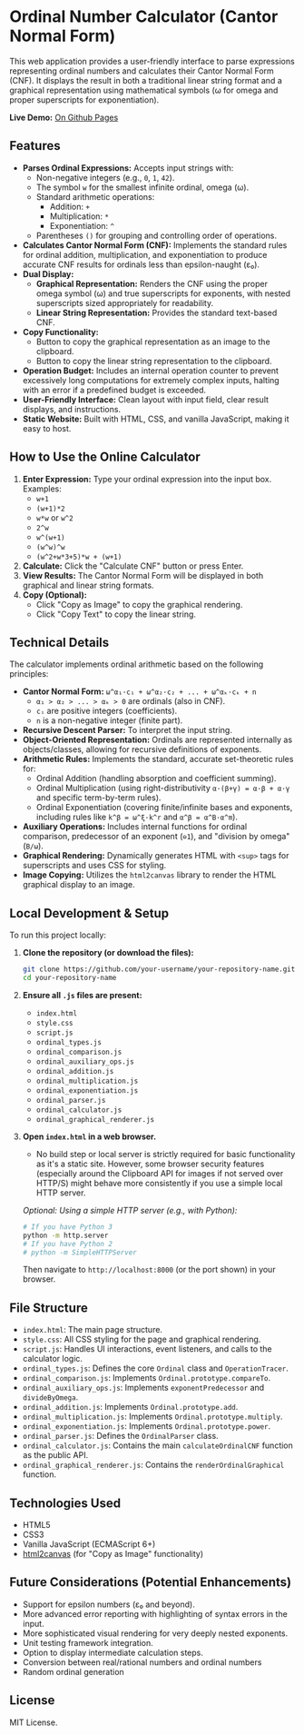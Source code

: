 # Ordinal Number Calculator (Cantor Normal Form)

This web application provides a user-friendly interface to parse expressions representing ordinal numbers and calculates their Cantor Normal Form (CNF). It displays the result in both a traditional linear string format and a graphical representation using mathematical symbols (ω for omega and proper superscripts for exponentiation).

**Live Demo:** [On Github Pages](https://menirosenfeld.github.io/TransfiniteOrdinalCalculator/)

## Features

*   **Parses Ordinal Expressions:** Accepts input strings with:
    *   Non-negative integers (e.g., `0`, `1`, `42`).
    *   The symbol `w` for the smallest infinite ordinal, omega (ω).
    *   Standard arithmetic operations:
        *   Addition: `+`
        *   Multiplication: `*`
        *   Exponentiation: `^`
    *   Parentheses `()` for grouping and controlling order of operations.
*   **Calculates Cantor Normal Form (CNF):** Implements the standard rules for ordinal addition, multiplication, and exponentiation to produce accurate CNF results for ordinals less than epsilon-naught (ε₀).
*   **Dual Display:**
    *   **Graphical Representation:** Renders the CNF using the proper omega symbol (ω) and true superscripts for exponents, with nested superscripts sized appropriately for readability.
    *   **Linear String Representation:** Provides the standard text-based CNF.
*   **Copy Functionality:**
    *   Button to copy the graphical representation as an image to the clipboard.
    *   Button to copy the linear string representation to the clipboard.
*   **Operation Budget:** Includes an internal operation counter to prevent excessively long computations for extremely complex inputs, halting with an error if a predefined budget is exceeded.
*   **User-Friendly Interface:** Clean layout with input field, clear result displays, and instructions.
*   **Static Website:** Built with HTML, CSS, and vanilla JavaScript, making it easy to host.

## How to Use the Online Calculator

1.  **Enter Expression:** Type your ordinal expression into the input box. Examples:
    *   `w+1`
    *   `(w+1)*2`
    *   `w*w` or `w^2`
    *   `2^w`
    *   `w^(w+1)`
    *   `(w^w)^w`
    *   `(w^2+w*3+5)*w + (w+1)`
2.  **Calculate:** Click the "Calculate CNF" button or press Enter.
3.  **View Results:** The Cantor Normal Form will be displayed in both graphical and linear string formats.
4.  **Copy (Optional):**
    *   Click "Copy as Image" to copy the graphical rendering.
    *   Click "Copy Text" to copy the linear string.

## Technical Details

The calculator implements ordinal arithmetic based on the following principles:

*   **Cantor Normal Form:** `ω^α₁·c₁ + ω^α₂·c₂ + ... + ω^αₖ·cₖ + n`
    *   `α₁ > α₂ > ... > αₖ > 0` are ordinals (also in CNF).
    *   `cᵢ` are positive integers (coefficients).
    *   `n` is a non-negative integer (finite part).
*   **Recursive Descent Parser:** To interpret the input string.
*   **Object-Oriented Representation:** Ordinals are represented internally as objects/classes, allowing for recursive definitions of exponents.
*   **Arithmetic Rules:** Implements the standard, accurate set-theoretic rules for:
    *   Ordinal Addition (handling absorption and coefficient summing).
    *   Ordinal Multiplication (using right-distributivity `α·(β+γ) = α·β + α·γ` and specific term-by-term rules).
    *   Ordinal Exponentiation (covering finite/infinite bases and exponents, including rules like `k^β = ω^ξ·k^r` and `α^β = α^B·α^m`).
*   **Auxiliary Operations:** Includes internal functions for ordinal comparison, predecessor of an exponent (`⊖1`), and "division by omega" (`B/ω`).
*   **Graphical Rendering:** Dynamically generates HTML with `<sup>` tags for superscripts and uses CSS for styling.
*   **Image Copying:** Utilizes the `html2canvas` library to render the HTML graphical display to an image.

## Local Development & Setup

To run this project locally:

1.  **Clone the repository (or download the files):**
    ```bash
    git clone https://github.com/your-username/your-repository-name.git
    cd your-repository-name
    ```
2.  **Ensure all `.js` files are present:**
    *   `index.html`
    *   `style.css`
    *   `script.js`
    *   `ordinal_types.js`
    *   `ordinal_comparison.js`
    *   `ordinal_auxiliary_ops.js`
    *   `ordinal_addition.js`
    *   `ordinal_multiplication.js`
    *   `ordinal_exponentiation.js`
    *   `ordinal_parser.js`
    *   `ordinal_calculator.js`
    *   `ordinal_graphical_renderer.js`
3.  **Open `index.html` in a web browser.**
    *   No build step or local server is strictly required for basic functionality as it's a static site. However, some browser security features (especially around the Clipboard API for images if not served over HTTP/S) might behave more consistently if you use a simple local HTTP server.

    *Optional: Using a simple HTTP server (e.g., with Python):*
    ```bash
    # If you have Python 3
    python -m http.server
    # If you have Python 2
    # python -m SimpleHTTPServer
    ```
    Then navigate to `http://localhost:8000` (or the port shown) in your browser.

## File Structure

*   `index.html`: The main page structure.
*   `style.css`: All CSS styling for the page and graphical rendering.
*   `script.js`: Handles UI interactions, event listeners, and calls to the calculator logic.
*   `ordinal_types.js`: Defines the core `Ordinal` class and `OperationTracer`.
*   `ordinal_comparison.js`: Implements `Ordinal.prototype.compareTo`.
*   `ordinal_auxiliary_ops.js`: Implements `exponentPredecessor` and `divideByOmega`.
*   `ordinal_addition.js`: Implements `Ordinal.prototype.add`.
*   `ordinal_multiplication.js`: Implements `Ordinal.prototype.multiply`.
*   `ordinal_exponentiation.js`: Implements `Ordinal.prototype.power`.
*   `ordinal_parser.js`: Defines the `OrdinalParser` class.
*   `ordinal_calculator.js`: Contains the main `calculateOrdinalCNF` function as the public API.
*   `ordinal_graphical_renderer.js`: Contains the `renderOrdinalGraphical` function.

## Technologies Used

*   HTML5
*   CSS3
*   Vanilla JavaScript (ECMAScript 6+)
*   [html2canvas](https://html2canvas.hertzen.com/) (for "Copy as Image" functionality)

## Future Considerations (Potential Enhancements)

*   Support for epsilon numbers (ε₀ and beyond).
*   More advanced error reporting with highlighting of syntax errors in the input.
*   More sophisticated visual rendering for very deeply nested exponents.
*   Unit testing framework integration.
*   Option to display intermediate calculation steps.
*   Conversion between real/rational numbers and ordinal numbers
*   Random ordinal generation

## License

MIT License.
